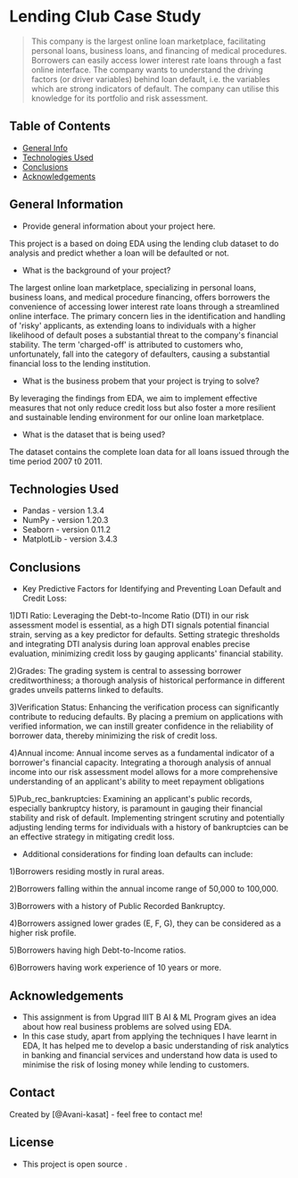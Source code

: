# Lending Club Case Study
> This company is the largest online loan marketplace, facilitating personal loans, business loans, and financing of medical procedures. Borrowers can easily access lower interest rate loans through a fast online interface. 
> The company wants to understand the driving factors (or driver variables) behind loan default, i.e. the variables which are strong indicators of default.  The company can utilise this knowledge for its portfolio and risk assessment. 

## Table of Contents
* [General Info](#general-information)
* [Technologies Used](#technologies-used)
* [Conclusions](#conclusions)
* [Acknowledgements](#acknowledgements)


## General Information
- Provide general information about your project here.
  
This project is a based on doing EDA using the lending club dataset to do analysis and predict whether a loan will be defaulted or not.
- What is the background of your project?

The largest online loan marketplace, specializing in personal loans, business loans, and medical procedure financing, offers borrowers the convenience of accessing lower interest rate loans through a streamlined online interface.
The primary concern lies in the identification and handling of 'risky' applicants, as extending loans to individuals with a higher likelihood of default poses a substantial threat to the company's financial stability. The term 'charged-off' is attributed to customers who, unfortunately, fall into the category of defaulters, causing a substantial financial loss to the lending institution.
- What is the business probem that your project is trying to solve?
  
By leveraging the findings from EDA, we aim to implement effective measures that not only reduce credit loss but also foster a more resilient and sustainable lending environment for our online loan marketplace.
- What is the dataset that is being used?
  
The dataset contains the complete loan data for all loans issued through the time period 2007 t0 2011.

## Technologies Used
- Pandas - version 1.3.4
- NumPy - version 1.20.3
- Seaborn - version 0.11.2
- MatplotLib - version 3.4.3


## Conclusions
- Key Predictive Factors for Identifying and Preventing Loan Default and Credit Loss:

1)DTI Ratio:
Leveraging the Debt-to-Income Ratio (DTI) in our risk assessment model is essential, as a high DTI signals potential financial strain, serving as a key predictor for defaults. Setting strategic thresholds and integrating DTI analysis during loan approval enables precise evaluation, minimizing credit loss by gauging applicants' financial stability.

2)Grades:
The grading system is central to assessing borrower creditworthiness; a thorough analysis of historical performance in different grades unveils patterns linked to defaults.

3)Verification Status:
Enhancing the verification process can significantly contribute to reducing defaults. By placing a premium on applications with verified information, we can instill greater confidence in the reliability of borrower data, thereby minimizing the risk of credit loss.

4)Annual income:
Annual income serves as a fundamental indicator of a borrower's financial capacity. Integrating a thorough analysis of annual income into our risk assessment model allows for a more comprehensive understanding of an applicant's ability to meet repayment obligations

5)Pub_rec_bankruptcies:
Examining an applicant's public records, especially bankruptcy history, is paramount in gauging their financial stability and risk of default. Implementing stringent scrutiny and potentially adjusting lending terms for individuals with a history of bankruptcies can be an effective strategy in mitigating credit loss.

- Additional considerations for finding loan defaults can include:
  
1)Borrowers residing mostly in rural areas.

2)Borrowers falling within the annual income range of 50,000 to 100,000.

3)Borrowers with a history of Public Recorded Bankruptcy.

4)Borrowers assigned lower grades (E, F, G), they can be considered as a higher risk profile.

5)Borrowers having high Debt-to-Income ratios.

6)Borrowers having work experience of 10 years or more.



## Acknowledgements
- This assignment is from Upgrad IIIT B AI & ML Program  gives an idea about how real business problems are solved using EDA.
- In this case study, apart from applying the techniques I have learnt in EDA, It has helped me to develop a basic understanding of risk analytics in banking and financial services and understand how data is used to minimise the risk of losing money while lending to customers.


## Contact
Created by [@Avani-kasat] - feel free to contact me!


## License 
- This project is open source .
